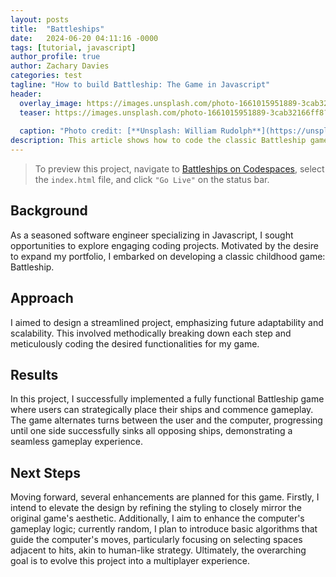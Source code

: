 ```yaml
---
layout: posts
title:  "Battleships"
date:   2024-06-20 04:11:16 -0000
tags: [tutorial, javascript]
author_profile: true
author: Zachary Davies
categories: test
tagline: "How to build Battleship: The Game in Javascript"
header:
  overlay_image: https://images.unsplash.com/photo-1661015951889-3cab32166ff8?q=80&w=2070&auto=format&fit=crop&ixlib=rb-4.0.3&ixid=M3wxMjA3fDB8MHxwaG90by1wYWdlfHx8fGVufDB8fHx8fA%3D%3D
  teaser: https://images.unsplash.com/photo-1661015951889-3cab32166ff8?q=80&w=2070&auto=format&fit=crop&ixlib=rb-4.0.3&ixid=M3wxMjA3fDB8MHxwaG90by1wYWdlfHx8fGVufDB8fHx8fA%3D%3D
  
  caption: "Photo credit: [**Unsplash: William Rudolph**](https://unsplash.com/@william_rudolph)"
description: This article shows how to code the classic Battleship game.
---
```


> To preview this project, navigate to  [Battleships on Codespaces](https://scaling-space-fortnight-wxvxjvqvv9xh96xj.github.dev), select the `index.html` file, and click `"Go Live"` on the status bar. 

## Background
As a seasoned software engineer specializing in Javascript, I sought opportunities to explore engaging coding projects. Motivated by the desire to expand my portfolio, I embarked on developing a classic childhood game: Battleship.

## Approach
I aimed to design a streamlined project, emphasizing future adaptability and scalability. This involved methodically breaking down each step and meticulously coding the desired functionalities for my game.

## Results
In this project, I successfully implemented a fully functional Battleship game where users can strategically place their ships and commence gameplay. The game alternates turns between the user and the computer, progressing until one side successfully sinks all opposing ships, demonstrating a seamless gameplay experience.

## Next Steps
Moving forward, several enhancements are planned for this game. Firstly, I intend to elevate the design by refining the styling to closely mirror the original game's aesthetic. Additionally, I aim to enhance the computer's gameplay logic; currently random, I plan to introduce basic algorithms that guide the computer's moves, particularly focusing on selecting spaces adjacent to hits, akin to human-like strategy. Ultimately, the overarching goal is to evolve this project into a multiplayer experience.